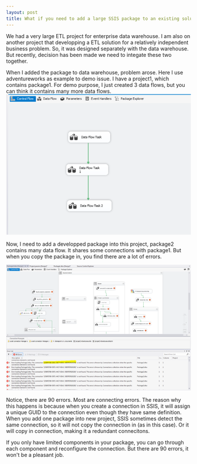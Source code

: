 ```yaml
---
layout: post
title: What if you need to add a large SSIS package to an existing solution 
---
```


We had a very large ETL project for enterprise data warehouse. I am also on another project that developping a ETL solution for a relatively independent business problem. So, it was designed separately with the data warehouse. But recently, decision has been made we need to integate these two together. 

When I added the package to data warehouse, problem arose. Here I use adventureworks as example to demo issue. I have a project1, which contains package1. For demo purpose, I just created 3 data flows, but you can think it contains many more data flows.    
<img src="/images/blog11/package1.PNG" >

Now, I need to add a developped package into this project, package2 contains many data flow. It shares some connections with package1. But when you copy the package in, you find there are a lot of errors. 

<img src="/images/blog11/Error_list.PNG" >

Notice, there are 90 errors. Most are connecting errors. The reason why this happens is because when you create a connection in SSIS, it will assign a unique GUID to the connection even though they have same definition. When you add one package into new project, SSIS sometimes detect the same connection, so it will not copy the connection in (as in this case). Or it will copy in connection, making it a redundant connecitons. 

If you only have limited components in your package, you can go through each component and reconfigure the connection. But there are 90 errors, it won't be a pleasant job.








